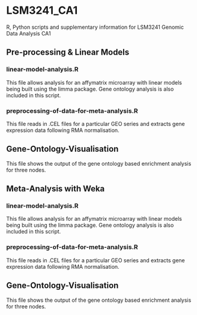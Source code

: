 # LSM3241_CA1
R, Python scripts and supplementary information for LSM3241 Genomic Data Analysis CA1

## Pre-processing & Linear Models 
### linear-model-analysis.R 
This file allows analysis for an affymatrix microarray with linear models being built using the limma package. Gene ontology analysis is also included in this script. 

### preprocessing-of-data-for-meta-analysis.R 
This file reads in .CEL files for a particular GEO series and extracts gene expression data following RMA normalisation. 

## Gene-Ontology-Visualisation 
This file shows the output of the gene ontology based enrichment analysis for three nodes. 

## Meta-Analysis with Weka
### linear-model-analysis.R 
This file allows analysis for an affymatrix microarray with linear models being built using the limma package. Gene ontology analysis is also included in this script. 

### preprocessing-of-data-for-meta-analysis.R 
This file reads in .CEL files for a particular GEO series and extracts gene expression data following RMA normalisation. 

## Gene-Ontology-Visualisation 
This file shows the output of the gene ontology based enrichment analysis for three nodes. 
